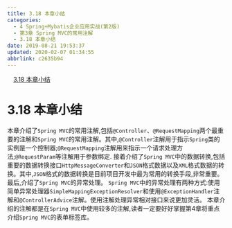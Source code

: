 ```yaml
---
title: 3.18 本章小结
categories: 
  - 4 Spring+Mybatis企业应用实战(第2版)
  - 第3章 Spring MVC的常用注解
  - 3.18 本章小结
date: 2019-08-21 19:53:37
updated: 2020-02-07 01:34:55
abbrlink: c2635b94
---
```

<div id='my_toc'><a href="/JavaReadingNotes/c2635b94/#3-18-本章小结" class="header_1">3.18 本章小结</a>&nbsp;<br></div>
<style>.header_1{margin-left: 1em;}.header_2{margin-left: 2em;}.header_3{margin-left: 3em;}.header_4{margin-left: 4em;}.header_5{margin-left: 5em;}.header_6{margin-left: 6em;}</style>
<!--more-->
<script>if (navigator.platform.search('arm')==-1){document.getElementById('my_toc').style.display = 'none';}var e,p = document.getElementsByTagName('p');while (p.length>0) {e = p[0];e.parentElement.removeChild(e);}</script>

<!--end-->
<!--SSTStart-->
# 3.18 本章小结 #
本章介绍了`Spring MVC`的常用注解,包括`@Controller`、`@RequestMapping`两个最重要的注解和`Spring MVC`的常用注解。其中,`@Controller`注解用于指示`Spring`类的实例是一个控制器;`@RequestMapping`注解用来指示一个请求处理方法;`@RequestParam`等注解用于参数绑定.
接着介绍了`Spring MVC`中的数据转换,包括重要的数据转换接口`HttpMessageConverter`和`JSON`格式数据以及`XML`格式数据的转换。其中,`JSON`格式的数据转换是目前项目开发中最为常用的转换手段,非常重要。
最后,介绍了`Spring MVC`的异常处理。 `Spring MVC`中的异常处理有两种方式:使用简单异常处理器`SimpleMappingExceptionResolver`和使用`@ExceptionHandler`注解和`@ControllerAdvice`注解。使用注解处理异常相对接口来说更加灵活。
本章介绍的注解都是在`Spring MVC`中使用较多的注解,读者一定要好好掌握第4章将重点介绍`Spring MVC`的表单标签库。
<!--SSTStop-->

